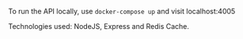To run the API locally, use ```docker-compose up``` and visit localhost:4005

Technologies used: NodeJS, Express and Redis Cache.


